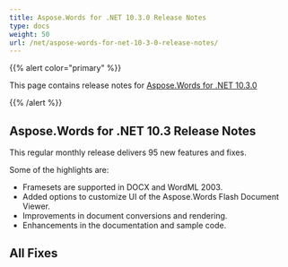 ```yaml
---
title: Aspose.Words for .NET 10.3.0 Release Notes
type: docs
weight: 50
url: /net/aspose-words-for-net-10-3-0-release-notes/
---
```


{{% alert color="primary" %}} 

This page contains release notes for [Aspose.Words for .NET 10.3.0](http://www.aspose.com/downloads/words/net/new-releases/aspose.words-for-.net-10.3.0/)

{{% /alert %}} 

## **Aspose.Words for .NET 10.3 Release Notes**

This regular monthly release delivers 95 new features and fixes. 

Some of the highlights are: 

- Framesets are supported in DOCX and WordML 2003.
- Added options to customize UI of the Aspose.Words Flash Document Viewer.
- Improvements in document conversions and rendering.
- Enhancements in the documentation and sample code.
## **All Fixes**
